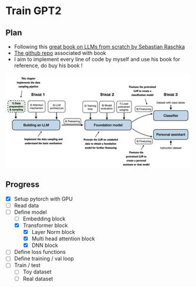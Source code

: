 # Train GPT2

## Plan
- Following this [great book on LLMs from scratch by Sebastian Raschka](https://www.manning.com/books/build-a-large-language-model-from-scratch?utm_source=raschka&utm_medium=affiliate&utm_campaign=book_raschka_build_12_12_23&a_aid=raschka&a_bid=4c2437a0&chan=mm_github)
- [The github repo](https://github.com/rasbt/LLMs-from-scratch/tree/main) associated with book
- I aim to implement every line of code by myself and use his book for reference, do buy his book !

![Downloaded Image](./downloaded_image.webp)

## Progress
- [x] Setup pytorch with GPU
- [ ] Read data
- [ ] Define model
    - [ ] Embedding block
    - [x] Transformer block
        - [x] Layer Norm block
        - [x] Multi head attention block
        - [x] DNN block 
- [ ] Define loss functions
- [ ] Define training / val loop
- [ ] Train / test
    - [ ] Toy dataset
    - [ ] Real dataset